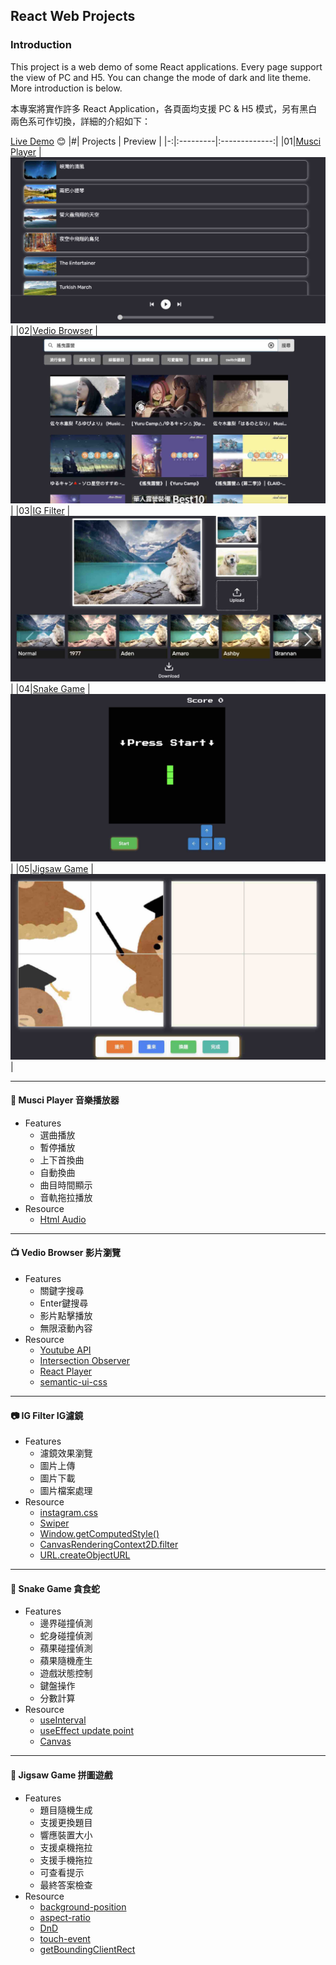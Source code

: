 ## React Web Projects

### Introduction

This project is a web demo of some React applications. Every page support the view of PC and H5. You can change the mode of dark and lite theme. More introduction is below.

本專案將實作許多 React Application，各頁面均支援 PC & H5 模式，另有黑白兩色系可作切換，詳細的介紹如下：

[Live Demo](https://lthong.github.io/react-web-projects) 😊
|#| Projects  |      Preview     |
|-:|:---------|:-------------:|
|01|[Musci Player](#01) |![d1](https://raw.githubusercontent.com/lthong/react-web-projects/master/src/components/Home/assets/imgs/d1.jpg)|
|02|[Vedio Browser](#02) |![d2](https://raw.githubusercontent.com/lthong/react-web-projects/master/src/components/Home/assets/imgs/d2.jpg)|
|03|[IG Filter](#03) |![d3](https://raw.githubusercontent.com/lthong/react-web-projects/master/src/components/Home/assets/imgs/d3.jpg)|
|04|[Snake Game](#04) |![d4](https://raw.githubusercontent.com/lthong/react-web-projects/master/src/components/Home/assets/imgs/d4.jpg) |
|05|[Jigsaw Game](#05) |![d5](https://raw.githubusercontent.com/lthong/react-web-projects/master/src/components/Home/assets/imgs/d5.jpg)|
  
---
#### 🎸 Musci Player 音樂播放器 <a id="01"></a>
  * Features
    - 選曲播放
    - 暫停播放
    - 上下首換曲
    - 自動換曲
    - 曲目時間顯示
    - 音軌拖拉播放
  * Resource
    - [Html Audio](https://developer.mozilla.org/zh-CN/docs/Web/HTML/Element/audio)
---
#### 📺 Vedio Browser 影片瀏覽<a id="02"></a>
  * Features
      - 關鍵字搜尋
      - Enter鍵搜尋
      - 影片點擊播放
      - 無限滾動內容
  * Resource
      - [Youtube API](https://developers.google.com/youtube/v3/docs/search/list)
      - [Intersection Observer](https://developer.mozilla.org/en-US/docs/Web/API/Intersection_Observer_API)
      - [React Player](https://github.com/CookPete/react-player)
      - [semantic-ui-css](https://semantic-ui.com/)
---
#### 📷 IG Filter IG濾鏡<a id="03"></a>
  * Features
      - 濾鏡效果瀏覽
      - 圖片上傳
      - 圖片下載
      - 圖片檔案處理
  * Resource
      - [instagram.css](https://github.com/picturepan2/instagram.css)
      - [Swiper](https://github.com/nolimits4web/swiper)
      - [Window.getComputedStyle()](https://developer.mozilla.org/zh-TW/docs/Web/API/Window/getComputedStyle)
      - [CanvasRenderingContext2D.filter](https://developer.mozilla.org/en-US/docs/Web/API/CanvasRenderingContext2D/filter)
      - [URL.createObjectURL](https://developer.mozilla.org/en-US/docs/Web/API/URL/createObjectURL)
---
#### 🐍 Snake Game 貪食蛇<a id="04"></a>
  * Features
      - 邊界碰撞偵測
      - 蛇身碰撞偵測
      - 蘋果碰撞偵測
      - 蘋果隨機產生
      - 遊戲狀態控制
      - 鍵盤操作
      - 分數計算
  * Resource
      - [useInterval](https://www.30secondsofcode.org/articles/s/react-use-interval-explained)
      - [useEffect update point](https://zh-hant.reactjs.org/docs/hooks-effect.html#explanation-why-effects-run-on-each-update)
      - [Canvas](https://developer.mozilla.org/zh-TW/docs/Web/API/Canvas_API/Tutorial)
      <!-- - [requestAnimationFrame](https://developer.mozilla.org/zh-TW/docs/Web/API/window/requestAnimationFrame) -->
---
#### 🧩 Jigsaw Game 拼圖遊戲<a id="05"></a>
  * Features
      - 題目隨機生成
      - 支援更換題目
      - 響應裝置大小
      - 支援桌機拖拉
      - 支援手機拖拉
      - 可查看提示
      - 最終答案檢查
  * Resource
      - [background-position](https://developer.mozilla.org/en-US/docs/Web/CSS/background-position)
      - [aspect-ratio](https://developer.mozilla.org/en-US/docs/Web/CSS/aspect-ratio)
      - [DnD](https://pjchender.dev/html/html-drag-and-drop/)
      - [touch-event](https://developer.mozilla.org/zh-CN/docs/Web/API/Touch_events)
      - [getBoundingClientRect](https://developer.mozilla.org/zh-CN/docs/Web/API/Element/getBoundingClientRect)